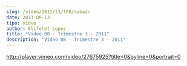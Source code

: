 ```yaml
---
slug: /video/2011/t3/l08/sabado
date: 2011-08-13
tipo: video
author: Elifelet Lopez
title: "Video 08 - Trimestre 3 - 2011"
description: "Video 08 - Trimestre 3 - 2011"
---
```


http://player.vimeo.com/video/27675925?title=0&byline=0&portrait=0
